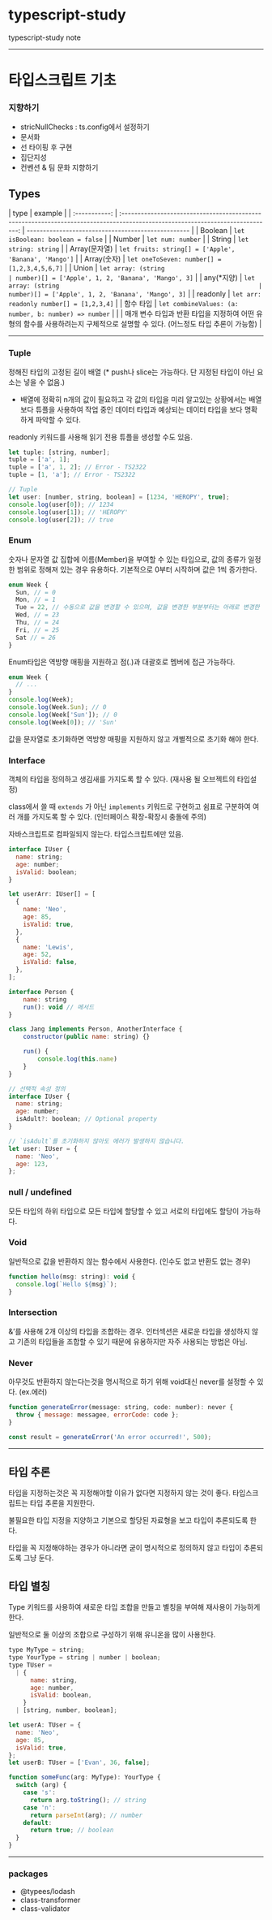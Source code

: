 # typescript-study

typescript-study note

---

# 타입스크립트 기초

### 지향하기

- stricNullChecks : ts.config에서 설정하기
- 문서화
- 선 타이핑 후 구현
- 집단지성
- 컨벤션 & 팀 문화 지향하기

## Types

|     type      |                                                            example                                                             |
| :-----------: | :----------------------------------------------------------------------------------------------------------------------------: | -------------------------------------------------- |
|    Boolean    |                                                `let isBoolean: boolean = false`                                                |
|    Number     |                                                       `let num: number`                                                        |
|    String     |                                                      `let string: string`                                                      |
| Array(문자열) |                                     `let fruits: string[] = ['Apple', 'Banana', 'Mango']`                                      |
|  Array(숫자)  |                                          `let oneToSeven: number[] = [1,2,3,4,5,6,7]`                                          |
|     Union     |                                                      `let array: (string                                                       | number)[] = ['Apple', 1, 2, 'Banana', 'Mango', 3]` |
|  any(\*지양)  |                                                      `let array: (string                                                       | number)[] = ['Apple', 1, 2, 'Banana', 'Mango', 3]` |
|   readonly    |                                            `let arr: readonly number[] = [1,2,3,4]`                                            |
|   함수 타입   |                                     `let combineValues: (a: number, b: number) => number`                                      |
|               | 매개 변수 타입과 반환 타입을 지정하여 어떤 유형의 함수를 사용하려는지 구체적으로 설명할 수 있다. (어느정도 타입 추론이 가능함) |

---

### Tuple

정해진 타입의 고정된 길이 배열 (\* push나 slice는 가능하다. 단 지정된 타입이 아닌 요소는 넣을 수 없음.)

- 배열에 정확히 n개의 값이 필요하고 각 값의 타입을 미리 알고있는 상황에서는 배열보다 튜플을 사용하여 작업 중인 데이터 타입과 예상되는 데이터 타입을 보다 명확하게 파악할 수 있다.

readonly 키워드를 사용해 읽기 전용 튜플을 생성할 수도 있음.

```jsx
let tuple: [string, number];
tuple = ['a', 1];
tuple = ['a', 1, 2]; // Error - TS2322
tuple = [1, 'a']; // Error - TS2322

// Tuple
let user: [number, string, boolean] = [1234, 'HEROPY', true];
console.log(user[0]); // 1234
console.log(user[1]); // 'HEROPY'
console.log(user[2]); // true
```

### Enum

숫자나 문자열 값 집합에 이름(Member)을 부여할 수 있는 타입으로, 값의 종류가 일정한 범위로 정해져 있는 경우 유용하다. 기본적으로 0부터 시작하며 값은 1씩 증가한다.

```jsx
enum Week {
  Sun, // = 0
  Mon, // = 1
  Tue = 22, // 수동으로 값을 변경할 수 있으며, 값을 변경한 부분부터는 아래로 변경한 값 + 1씩 증가한다.
  Wed, // = 23
  Thu, // = 24
  Fri, // = 25
  Sat // = 26
}
```

Enum타입은 역방향 매핑을 지원하고 점(.)과 대괄호로 멤버에 접근 가능하다.

```jsx
enum Week {
  // ...
}
console.log(Week);
console.log(Week.Sun); // 0
console.log(Week['Sun']); // 0
console.log(Week[0]); // 'Sun'
```

값을 문자열로 초기화하면 역방향 매핑을 지원하지 않고 개별적으로 초기화 해야 한다.

### Interface

객체의 타입을 정의하고 생김새를 가지도록 할 수 있다. (재사용 될 오브젝트의 타입설정)

class에서 쓸 때 `extends` 가 아닌 `implements` 키워드로 구현하고 쉼표로 구분하여 여러 개를 가지도록 할 수 있다. (인터페이스 확장-확장시 충돌에 주의)

자바스크립트로 컴파일되지 않는다. 타입스크립트에만 있음.

```jsx
interface IUser {
  name: string;
  age: number;
  isValid: boolean;
}

let userArr: IUser[] = [
  {
    name: 'Neo',
    age: 85,
    isValid: true,
  },
  {
    name: 'Lewis',
    age: 52,
    isValid: false,
  },
];
```

```jsx
interface Person {
	name: string
	run(): void // 메서드
}

class Jang implements Person, AnotherInterface {
	constructor(public name: string) {}

	run() {
		console.log(this.name)
	}
}
```

```jsx
// 선택적 속성 정의
interface IUser {
  name: string;
  age: number;
  isAdult?: boolean; // Optional property
}

// `isAdult`를 초기화하지 않아도 에러가 발생하지 않습니다.
let user: IUser = {
  name: 'Neo',
  age: 123,
};
```

### null / undefined

모든 타입의 하위 타입으로 모든 타입에 할당할 수 있고 서로의 타입에도 할당이 가능하다.

### Void

일반적으로 값을 반환하지 않는 함수에서 사용한다. (인수도 없고 반환도 없는 경우)

```jsx
function hello(msg: string): void {
  console.log(`Hello ${msg}`);
}
```

### Intersection

&’를 사용해 2개 이상의 타입을 조합하는 경우. 인터섹션은 새로운 타입을 생성하지 않고 기존의 타입들을 조합할 수 있기 때문에 유용하지만 자주 사용되는 방법은 아님.

### Never

아무것도 반환하지 않는다는것을 명시적으로 하기 위해 void대신 never를 설정할 수 있다. (ex.에러)

```jsx
function generateError(message: string, code: number): never {
  throw { message: messagee, errorCode: code };
}

const result = generateError('An error occurred!', 500);
```

---

## 타입 추론

타입을 지정하는것은 꼭 지정해야할 이유가 없다면 지정하지 않는 것이 좋다. 타입스크립트는 타입 추론을 지원한다.

불필요한 타입 지정을 지양하고 기본으로 할당된 자료형을 보고 타입이 추론되도록 한다.

타입을 꼭 지정해야하는 경우가 아니라면 굳이 명시적으로 정의하지 않고 타입이 추론되도록 그냥 둔다.

## 타입 별칭

Type 키워드를 사용하여 새로운 타입 조합을 만들고 별칭을 부여해 재사용이 가능하게 한다.

일반적으로 둘 이상의 조합으로 구성하기 위해 유니온을 많이 사용한다.

```js
type MyType = string;
type YourType = string | number | boolean;
type TUser =
  | {
      name: string,
      age: number,
      isValid: boolean,
    }
  | [string, number, boolean];

let userA: TUser = {
  name: 'Neo',
  age: 85,
  isValid: true,
};
let userB: TUser = ['Evan', 36, false];

function someFunc(arg: MyType): YourType {
  switch (arg) {
    case 's':
      return arg.toString(); // string
    case 'n':
      return parseInt(arg); // number
    default:
      return true; // boolean
  }
}
```

---

### packages

- @typees/lodash
- class-transformer
- class-validator

